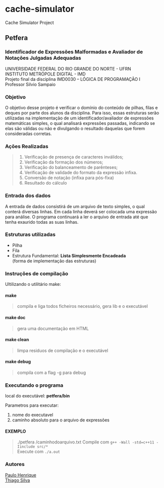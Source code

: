 # cache-simulator
Cache Simulator Project

## Petfera<br>
### Identificador de Expressões Malformadas e Avaliador de Notações Julgadas Adequadas<br>

UNIVERSIDADE FEDERAL DO RIO GRANDE DO NORTE - UFRN<br>
INSTITUTO METRÓPOLE DIGITAL - IMD<br>
Projeto final da disciplina IMD0030 – LÓGICA DE PROGRAMAÇÃO I <br>
Professor Silvio Sampaio<br>

### Objetivo
O objetivo desse projeto é verificar o domínio do conteúdo de pilhas, filas e deques por parte dos alunos da disciplina. Para isso, essas estruturas serão utilizadas na implementação de um identificador/avaliador de expressões matemáticas simples, o qual analisará expressões passadas, indicando se elas são válidas ou não e divulgando o resultado daquelas que forem consideradas corretas.

### Ações Realizadas
>1) Verificação de presença de caracteres inválidos;
>2) Verificação da formação dos números;
>3) Verificação do balanceamento de parênteses; 
>4) Verificação de validade do formato da expressão infixa.
>5) Conversão de notação (infixa para pós-fixa)
>6) Resultado do cálculo 

### Entrada dos dados
A entrada de dados consistirá de um arquivo de texto simples, o qual conterá diversas linhas. Em cada linha deverá ser colocada uma expressão para análise. O programa continuará a ler o arquivo de entrada até que tenha exaurido todas as suas linhas.

### Estruturas utilizadas
- Pilha 
- Fila
- Estrutura Fundamental: **Lista Simplesmente Encadeada** <br>
(forma de implementação das estruturas)

### Instruções de compilação
Ultilizando o utilitário make:<br>
#### make<br>
> compila e liga todos ficheiros necessário, gera lib e o executável<br>
#### make doc<br>
> gera uma documentação em HTML <br>
#### make clean<br>
> limpa residuos de compilação e o executável<br>
#### make debug<br>
> compila com a flag -g para debug<br>

### **Executando o programa**<br>
local do executável: <b>petfera/bin</b><br>

Parametros para executar:
1. nome do executavel
1. caminho absoluto para o arquivo de expressões

#### EXEMPLO
>./petfera /caminhodoarquivo.txt
>Compile com ```g++ -Wall -std=c++11 -Iinclude src/*```  
>Execute com ```./a.out```

### Autores
[Paulo Henrique](https://github.com/ppaulohh "Paulo Henrique")<br>
[Thiago Silva](https://github.com/silva-thiago "Thiago Silva")<br>
